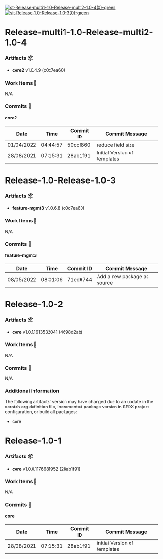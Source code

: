 [![st-Release-multi1-1.0-Release-multi2-1.0-4(0)-green](https://img.shields.io/static/v1?label=st&message=Release-multi1-1.0-Release-multi2-1.0-4(0)&color=green)](#201503a3d287d38775c746626f807122600a4047) [![sit-Release-1.0-Release-1.0-3(0)-green](https://img.shields.io/static/v1?label=sit&message=Release-1.0-Release-1.0-3(0)&color=green)](#808496ac73ce4559c90bd7c5f086d29796ed5e50) 
<a id=201503a3d287d38775c746626f807122600a4047></a>
# Release-multi1-1.0-Release-multi2-1.0-4
### Artifacts :package:
- **core2**     v1.0.4.9 (c0c7ea60)

### Work Items :gem:
N/A

### Commits :book:

#### core2
| Date       | Time     | Commit ID | Commit Message               |
| ---------- | -------- | --------- | ---------------------------- |
| 01/04/2022 | 04:44:57 | 50ccf860  | reduce field size            |
| 28/08/2021 | 07:15:31 | 28ab1f91  | Initial Version of templates |

<a id=808496ac73ce4559c90bd7c5f086d29796ed5e50></a>
# Release-1.0-Release-1.0-3
### Artifacts :package:
- **feature-mgmt3**     v1.0.6.8 (c0c7ea60)

### Work Items :gem:
N/A

### Commits :book:

#### feature-mgmt3
| Date       | Time     | Commit ID | Commit Message              |
| ---------- | -------- | --------- | --------------------------- |
| 08/05/2022 | 08:01:06 | 71ed6744  | Add a new package as source |

<a id=899c59f75b4a97bfaa036a401e1d3cf50b0e5117></a>
# Release-1.0-2
### Artifacts :package:
- **core**     v1.0.1.1613532041 (4698d2ab)

### Work Items :gem:
N/A

### Commits :book:
N/A

### Additional Information
The following artifacts' version may have changed due to an update in the scratch org definition file, incremented package version in SFDX project configuration, or build all packages:
  - core

<a id=9bb287b3a567ea276cd3a7a63bcd05224177aa26></a>
# Release-1.0-1
### Artifacts :package:
- **core**     v1.0.0.1176681952 (28ab1f91)

### Work Items :gem:
N/A

### Commits :book:

#### core
| Date       | Time     | Commit ID | Commit Message               |
| ---------- | -------- | --------- | ---------------------------- |
| 28/08/2021 | 07:15:31 | 28ab1f91  | Initial Version of templates |
